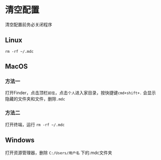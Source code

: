 # 清空配置
清空配置前务必关闭程序

## Linux
`rm -rf ~/.mdc`

## MacOS
### 方法一
打开Finder，点击顶栏`前往`，点击`个人`进入家目录，按快捷键`cmd+shift+.` 会显示隐藏的文件夹和文件，删除`.mdc`
### 方法二
打开终端，运行 `rm -rf ~/.mdc`

## Windows
打开资源管理器，删除 `C:/Users/用户名` 下的.mdc文件夹 